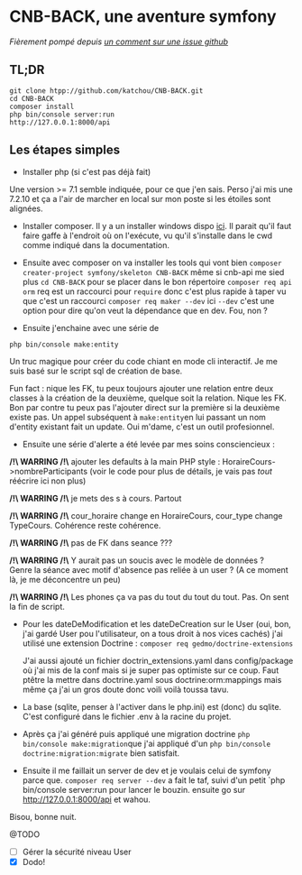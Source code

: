 # CNB-BACK, une aventure symfony

_Fièrement pompé depuis [un comment sur une issue github](https://github.com/symfony/maker-bundle/issues/158#issuecomment-386868227)_

## TL;DR
```
git clone htpp://github.com/katchou/CNB-BACK.git
cd CNB-BACK
composer install
php bin/console server:run
http://127.0.0.1:8000/api
```

## Les étapes simples

* Installer php (si c'est pas déjà fait)

Une version >= 7.1 semble indiquée, pour ce que j'en sais. Perso j'ai mis une 7.2.10 et ça a l'air de marcher en local sur mon poste si les étoiles sont alignées.

* Installer composer. Il y a un installer windows dispo [ici](https://getcomposer.org/Composer-Setup.exe). Il parait qu'il faut faire gaffe à l'endroit où on l'exécute, vu qu'il s'installe dans le cwd comme indiqué dans la documentation.

* Ensuite avec composer on va installer les tools qui vont bien
`composer creater-project symfony/skeleton CNB-BACK` même si cnb-api me sied plus
`cd CNB-BACK` pour se placer dans le bon répertoire
`composer req api orm` req est un raccourci pour `require` donc c'est plus rapide à taper vu que c'est un raccourci
`composer req maker --dev` ici `--dev` c'est une option pour dire qu'on veut la dépendance que en dev. Fou, non ?

* Ensuite j'enchaine avec une série de 
```
php bin/console make:entity
```

Un truc magique pour créer du code chiant en mode cli interactif. Je me suis basé sur le script sql de création de base.

Fun fact : nique les FK, tu peux toujours ajouter une relation entre deux classes à la création de la deuxième, quelque soit la relation. Nique les FK. Bon par contre tu peux pas l'ajouter direct sur la première si la deuxième existe pas. Un appel subséquent à `make:entity`en lui passant un nom d'entity existant fait un update. Oui m'dame, c'est un outil profesionnel.

* Ensuite une série d'alerte a été levée par mes soins consciencieux :

**/!\ WARRING /!\\** ajouter les defaults à la main PHP style : HoraireCours->nombreParticipants (voir le code pour plus de détails, je vais pas *tout* réécrire ici non plus)

**/!\ WARRING /!\\** je mets des s à cours. Partout

**/!\ WARRING /!\\** cour_horaire change en HoraireCours, cour_type change TypeCours. Cohérence reste cohérence. 

**/!\ WARRING /!\\** pas de FK dans seance ???

**/!\ WARRING /!\\** Y aurait pas un soucis avec le modèle de données ?  
Genre la séance avec motif d'absence pas reliée à un user ? (A ce moment là, je me déconcentre un peu)

**/!\ WARRING /!\\** Les phones ça va pas du tout du tout du tout. Pas. On sent la fin de script.

* Pour les dateDeModification et les dateDeCreation sur le User (oui, bon, j'ai gardé User pou l'utilisateur, on a tous droit à nos vices cachés) j'ai utilisé une extension Doctrine : `composer req gedmo/doctrine-extensions`

    J'ai aussi ajouté un fichier doctrin_extensions.yaml dans config/package où j'ai mis de la conf mais si je super pas optimiste sur ce coup. Faut ptêtre la mettre dans doctrine.yaml sous doctrine:orm:mappings mais même ça j'ai un gros doute donc voili voilà toussa tavu.

* La base (sqlite, penser à l'activer dans le php.ini) est (donc) du sqlite. C'est configuré dans le fichier .env à la racine du projet.

* Après ça j'ai généré puis appliqué une migration doctrine `php bin/console make:migration`que j'ai appliqué d'un `php bin/console doctrine:migration:migrate` bien satisfait.

* Ensuite il me faillait un server de dev et je voulais celui de symfony parce que. `composer req server --dev` a fait le taf, suivi d'un petit `php bin/console server:run pour lancer le bouzin. ensuite go sur http://127.0.0.1:8000/api et wahou.

Bisou, bonne nuit.

@TODO
- [ ] Gérer la sécurité niveau User
- [x] Dodo!
